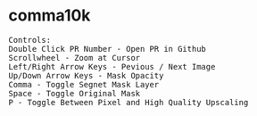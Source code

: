 # comma10k

<pre>
Controls:
Double Click PR Number - Open PR in Github
Scrollwheel - Zoom at Cursor
Left/Right Arrow Keys - Pevious / Next Image
Up/Down Arrow Keys - Mask Opacity
Comma - Toggle Segnet Mask Layer
Space - Toggle Original Mask
P - Toggle Between Pixel and High Quality Upscaling
</pre>